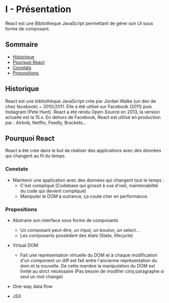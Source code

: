 # I - Présentation

React est une Bibliotheque JavaScript permettant de gérer son UI sous forme
de composant.

## Sommaire

* [Historique](#historique)
* [Pourquoi React](#pourquoi-react)
* [Constats](#constats)
* [Propositions](#propositions)

## Historique

React est une bibliothèque JavaScript crée par Jordan Walke (un dev de chez facebook) ~ 2010/2011.
Elle a été utilisé sur Facebook (2011) puis Instagram (Pete Hunt).
React a été rendu Open-Source en 2013, la version actuelle est la 15.x.
En dehors de Facebook, React est utilisé en production par : Airbnb, Netflix, Feedly, Brackets...

## Pourquoi React

React a été crée dans le but de réaliser des applications avec des données qui changent au fil du temps.

### Constats

- Maintenir une application avec des données qui changent tout le temps :
    - C'est compliqué (Codebase qui grossit à vue d'oeil, maintenabilité du code qui devient compliqué)
    - Manipuler le DOM à outrance, ça coute cher en performance.

### Propositions

- Abstraire son interface sous forme de composants
    - Un composant peut-être, un input, un bouton, un select...
    - Les composants possèdent des états (State, lifecycle)

- Virtual DOM
    - Fait une représentation virtuelle du DOM et à chaque modification d'un component un diff est fait entre l'ancienne représentation du dom et la nouvelle.
    De cette manière la manipulation du DOM est limité au strict nécéssaire (Pas besoin de modifier cinq paragraphe si seul un mot change)

- One-way data flow
- JSX
